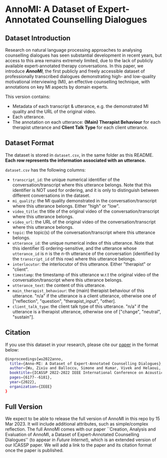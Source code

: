 # AnnoMI: A Dataset of Expert-Annotated Counselling Dialogues

## Dataset Introduction

Research on natural language processing approaches to analysing counselling dialogues has seen substantial development in recent years, but access to this area remains extremely limited, due to the lack of publicly available expert-annotated therapy conversations. In this paper, we introduce _**AnnoMI**_, the first publicly and freely accessible dataset of professionally transcribed dialogues demonstrating high- and low-quality motivational interviewing (MI), an effective counselling technique, with annotations on key MI aspects by domain experts.

This version contains:

* Metadata of each transcript & utterance, e.g. the demonstrated MI quality and the URL of the original video.
* Each utterance.
* The annotation on each utterance: **(Main) Therapist Behaviour** for each therapist utterance and **Client Talk Type** for each client utterance.

## Dataset Format

The dataset is stored in `dataset.csv`, in the same folder as this README. **Each row represents the information associated with an utterance.**

`dataset.csv` has the following columns:

* `transcript_id`: the unique numerical identifier of the conversation/transcript where this utterance belongs. Note that this identifier is NOT used for ordering, and it is only to distinguish between different conversations in the dataset.
* `mi_quality`: the MI quality demonstrated in the conversation/transcript where this utterance belongs. Either "high" or "low".
* `video_title`: the title of the original video of the conversation/transcript where this utterance belongs.
* `video_url`: the URL of the original video of the conversation/transcript where this utterance belongs.
* `topic`: the topic(s) of the conversation/transcript where this utterance belongs.
* `utterance_id`: the unique numerical index of this utterance. Note that this identifier IS ordering-sensitive, and the utterance whose `utterance_id` is $n$ is the $n$-th utterance of the conversation (identified by the `transcript_id` of this row) where this utterance belongs.
* `interlocutor`: the interlocutor of this utterance. Either "therapist" or "client".
* `timestamp`: the timestamp of this utterance w.r.t the original video of the conversation/transcript where this utterance belongs.
* `utterance_text`: the content of this utterance.
* `main_therapist_behaviour`: the (main) therapist behaviour of this utterance. "n/a" if the utterance is a client utterance, otherwise one of ["reflection", "question", "therapist\_input", "other].
* `client_talk_type`: the client talk type of this utterance. "n/a" if the utterance is a therapist utterance, otherwise one of ["change", "neutral", "sustain"].

## Citation
If you use this dataset in your research, please cite our [paper](https://zixiu-alex-wu.github.io/files/AnnoMI_ICASSP_Camera_Ready_Personal_Use.pdf) in the format below:
```bash
@inproceedings{wu2022anno,
  title={Anno-MI: A Dataset of Expert-Annotated Counselling Dialogues},
  author={Wu, Zixiu and Balloccu, Simone and Kumar, Vivek and Helaoui, Rim and Reiter, Ehud and Recupero, Diego Reforgiato and Riboni, Daniele},
  booktitle={ICASSP 2022-2022 IEEE International Conference on Acoustics, Speech and Signal Processing (ICASSP)},
  pages={6177--6181},
  year={2022},
  organization={IEEE}
}
```

## Full Version
We expect to be able to release the full version of AnnoMI in this repo by 15 Mar 2023. It will include additional attributes, such as simple/complex reflection. The full AnnoMI comes with our paper ``Creation, Analysis and Evaluation of AnnoMI, a Dataset of Expert-Annotated Counselling Dialogues'' (to appear in _Future Internet_), which is an extended version of our ICASSP paper. We will add a link to the paper and its citation format once the paper is published.
